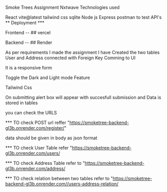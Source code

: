 Smoke Trees Assignment
Nxtwave
Technologies used

React vite@latest
tailwind css
sqlite
Node js
Express
postman to test API's
** Deployment ***

Frontend -- ## vercel

Backend -- ## Render



As per requirements I made the assignment I have Created the two tables User and Address connected with Foreign Key Comming to UI

It is a responsive form

Toggle the Dark and Light mode Feature

Tailwind Css

On submitting alert box will appear with succesfull submission and Data is stored in tables

you can check the URLS

*** TO check POST url reffer "https://smoketree-backend-gl3b.onrender.com/register/"

data should be given in body as json format

*** TO check User Table refer "https://smoketree-backend-gl3b.onrender.com/users/

*** TO check Address Table refer to "https://smoketree-backend-gl3b.onrender.com/address/

*** TO check relation between two tables refer to "https://smoketree-backend-gl3b.onrender.com//users-address-relation/
